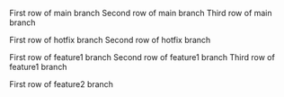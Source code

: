 First row of main branch
Second row of main branch
Third row of main branch

First row of hotfix branch
Second row of hotfix branch

First row of feature1 branch
Second row of feature1 branch
Third row of feature1 branch

First row of feature2 branch